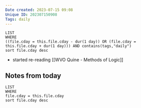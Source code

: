 ```yaml
---
Date created: 2023-07-15 09:08
Unique ID: 202307150908
Tags: daily
---
```

``` dataview
LIST
WHERE 
((file.cday = this.file.cday - dur(1 day)) OR (file.cday = this.file.cday + dur(1 day))) AND contains(tags,"daily")
sort file.cday desc
```
- started re-reading [[WVO Quine - Methods of Logic]]
## Notes from today
``` dataview
LIST
WHERE 
file.cday = this.file.cday
sort file.cday desc
```
